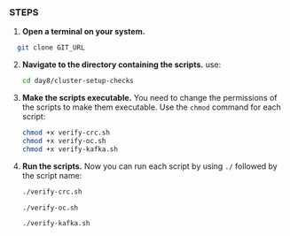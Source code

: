 ### STEPS

1. **Open a terminal on your system.**
 ```bash
   git clone GIT_URL
   ```

2. **Navigate to the directory containing the scripts.** use:
   ```bash
   cd day8/cluster-setup-checks
   ```

3. **Make the scripts executable.** You need to change the permissions of the scripts to make them executable. Use the `chmod` command for each script:
   ```bash
   chmod +x verify-crc.sh
   chmod +x verify-oc.sh
   chmod +x verify-kafka.sh
   ```

4. **Run the scripts.** Now you can run each script by using `./` followed by the script name:
   
   ```bash
   ./verify-crc.sh
   ```
   
   ```bash
   ./verify-oc.sh
   ```

   ```bash
   ./verify-kafka.sh
   ```

